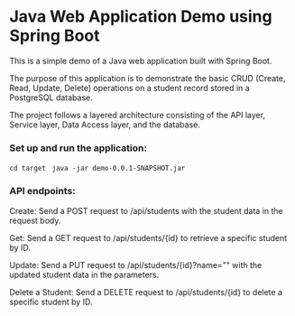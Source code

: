 # Java Web Application Demo using Spring Boot
This is a simple demo of a Java web application built with Spring Boot.  

The purpose of this application is to demonstrate the basic CRUD (Create, Read, Update, Delete) operations on a student record stored in a PostgreSQL database.   

The project follows a layered architecture consisting of the API layer, Service layer, Data Access layer, and the database.  

### Set up and run the application:
``
cd target 
``
``
java -jar demo-0.0.1-SNAPSHOT.jar  
``

### API endpoints:
Create: Send a POST request to /api/students with the student data in the request body.  

Get: Send a GET request to /api/students/{id} to retrieve a specific student by ID.  

Update: Send a PUT request to /api/students/{id}?name="" with the updated student data in the parameters.  

Delete a Student: Send a DELETE request to /api/students/{id} to delete a specific student by ID.  

